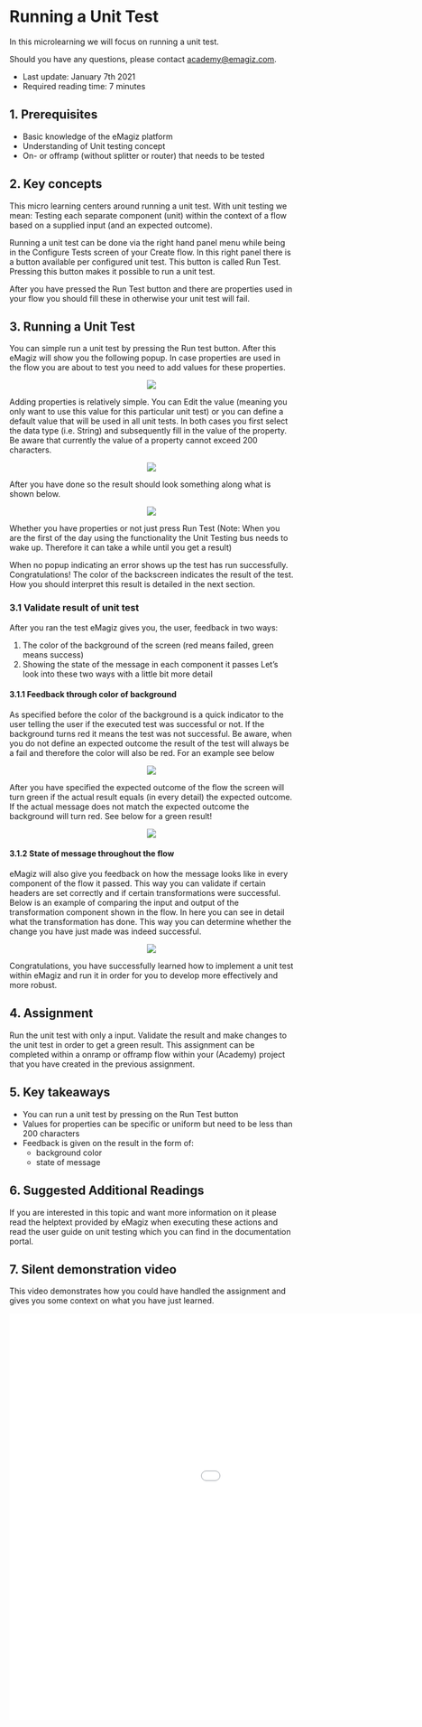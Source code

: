 # Running a Unit Test

In this microlearning we will focus on running a unit test.

Should you have any questions, please contact academy@emagiz.com.

- Last update: January 7th 2021
- Required reading time: 7 minutes

## 1. Prerequisites
- Basic knowledge of the eMagiz platform
- Understanding of Unit testing concept
- On- or offramp (without splitter or router) that needs to be tested

## 2. Key concepts
This micro learning centers around running a unit test.
With unit testing we mean: Testing each separate component (unit) within the context of a flow based on a supplied input (and an expected outcome).

Running a unit test can be done via the right hand panel menu while being in the Configure Tests screen of your Create flow.
In this right panel there is a button available per configured unit test. This button is called Run Test. Pressing this button makes it possible to run a unit test.

After you have pressed the Run Test button and there are properties used in your flow you should fill these in otherwise your unit test will fail.

## 3. Running a Unit Test

You can simple run a unit test by pressing the Run test button. After this eMagiz will show you the following popup. 
In case properties are used in the flow you are about to test you need to add values for these properties.

<p align="center"><img src="../../img/microlearning/ml-running-a-unit-test--run-test-popup.png"></p>

Adding properties is relatively simple. You can Edit the value (meaning you only want to use this value for this particular unit test) 
or you can define a default value that will be used in all unit tests. 
In both cases you first select the data type (i.e. String) and subsequently fill in the value of the property. Be aware that currently the value of a property cannot exceed 200 characters.

<p align="center"><img src="../../img/microlearning/ml-running-a-unit-test--adding-a-property-value.png"></p>

After you have done so the result should look something along what is shown below.

<p align="center"><img src="../../img/microlearning/ml-running-a-unit-test--added-a-property-value.png"></p>

Whether you have properties or not just press Run Test (Note: When you are the first of the day using the functionality the Unit Testing bus needs to wake up. Therefore it can take a while until you get a result)

When no popup indicating an error shows up the test has run successfully. 
Congratulations! The color of the backscreen indicates the result of the test. How you should interpret this result is detailed in the next section.

### 3.1 Validate result of unit test
After you ran the test eMagiz gives you, the user, feedback in two ways:
1.	The color of the background of the screen (red means failed, green means success)
2.	Showing the state of the message in each component it passes
Let’s look into these two ways with a little bit more detail

#### 3.1.1 Feedback through color of background
As specified before the color of the background is a quick indicator to the user telling the user if the executed test was successful or not. If the background turns red it means the test was not successful. 
Be aware, when you do not define an expected outcome the result of the test will always be a fail and therefore the color will also be red. For an example see below

<p align="center"><img src="../../img/microlearning/ml-running-a-unit-test--unsuccessful-result.png"></p>

After you have specified the expected outcome of the flow the screen will turn green if the actual result equals (in every detail) the expected outcome. 
If the actual message does not match the expected outcome the background will turn red. See below for a green result!

<p align="center"><img src="../../img/microlearning/ml-running-a-unit-test--successful-result.png"></p>

#### 3.1.2 State of message throughout the flow
eMagiz will also give you feedback on how the message looks like in every component of the flow it passed. 
This way you can validate if certain headers are set correctly and if certain transformations were successful. 
Below is an example of comparing the input and output of the transformation component shown in the flow. 
In here you can see in detail what the transformation has done. 
This way you can determine whether the change you have just made was indeed successful.

<p align="center"><img src="../../img/microlearning/ml-running-a-unit-test--comparison-between-stages.png"></p>

Congratulations, you have successfully learned how to implement a unit test within eMagiz and run it in order for you to develop more effectively and more robust.

## 4. Assignment

Run the unit test with only a input. Validate the result and make changes to the unit test in order to get a green result. 
This assignment can be completed within a onramp or offramp flow within your (Academy) project that you have created in the previous assignment.

## 5. Key takeaways

- You can run a unit test by pressing on the Run Test button
- Values for properties can be specific or uniform but need to be less than 200 characters
- Feedback is given on the result in the form of:
	- background color
	- state of message

## 6. Suggested Additional Readings

If you are interested in this topic and want more information on it please read the helptext provided by eMagiz when executing these actions and read the user guide on unit testing which you can find in the documentation portal.

## 7. Silent demonstration video

This video demonstrates how you could have handled the assignment and gives you some context on what you have just learned.

<iframe width="1280" height="720" src="../../vid/microlearning/microlearning-running-a-unit-test.mp4" frameborder="0" allow="accelerometer; autoplay; clipboard-write; encrypted-media; gyroscope; picture-in-picture" allowfullscreen></iframe>